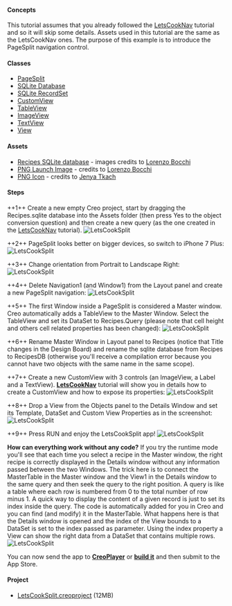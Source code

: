 #### Concepts
This tutorial assumes that you already followed the [LetsCookNav](lets-cook-nav.html) tutorial and so it will skip some details. Assets used in this tutorial are the same as the LetsCookNav ones. The purpose of this example is to introduce the PageSplit navigation control.

#### Classes
* [PageSplit](../classes/PageSplit.md)
* [SQLite Database](../classes/SQLiteDatabase.md)
* [SQLite RecordSet](../classes/SQLiteRecordSet.md)
* [CustomView](../classes/CustomView.md)
* [TableView](../classes/TableView.md)
* [ImageView](../classes/ImageView.md)
* [TextView](../classes/TextView.md)
* [View](../classes/View.md)

#### Assets
* [Recipes SQLite database](../assets/letscooknav_assets.zip) - images credits to [Lorenzo Bocchi](https://www.lorenzobocchi.com)
* [PNG Launch Image](../assets/letscooknav_assets.zip) - credits to [Lorenzo Bocchi](https://www.lorenzobocchi.com)
* [PNG Icon](../assets/letscooknav_assets.zip) - credits to [Jenya Tkach](https://dribbble.com/shots/338811-Cook)

#### Steps
++1++ Create a new empty Creo project, start by dragging the Recipes.sqlite database into the Assets folder (then press Yes to the object conversion question) and then create a new query (as the one created in the <a href="lets-cook-nav.html">LetsCookNav</a> tutorial).
![LetsCookSplit](../images/tutorials/lets-cook-split.png)

++2++ PageSplit looks better on bigger devices, so switch to iPhone 7 Plus:
![LetsCookSplit](../images/tutorials/lets-cook-split-2.png)

++3++ Change orientation from Portrait to Landscape Right:
![LetsCookSplit](../images/tutorials/lets-cook-split-3.png)

++4++ Delete Navigation1 (and Window1) from the Layout panel and create a new PageSplit navigation:
![LetsCookSplit](../images/tutorials/lets-cook-split-4.png)

++5++ The first Window inside a PageSplit is considered a Master window. Creo automatically adds a TableView to the Master Window. Select the TableView and set its DataSet to Recipes.Query (please note that cell height and others cell related properties has been changed):
![LetsCookSplit](../images/tutorials/lets-cook-split-5.png)

++6++ Rename Master Window in Layout panel to Recipes (notice that Title changes in the Design Board) and rename the sqlite database from Recipes to RecipesDB (otherwise you'll receive a compilation error because you cannot have two objects with the same name in the same scope).

++7++ Create a new CustomView with 3 controls (an ImageView, a Label and a TextView). **[LetsCookNav](lets-cook-nav.html)** tutorial will show you in details how to create a CustomView and how to expose its properties:
![LetsCookSplit](../images/tutorials/lets-cook-split-6.png)

++8++ Drop a View from the Objects panel to the Details Window and set its Template, DataSet and Custom View Properties as in the screenshot:
![LetsCookSplit](../images/tutorials/lets-cook-split-7.png)

++9++ Press RUN and enjoy the LetsCookSplit app!
![LetsCookSplit](../images/tutorials/lets-cook-split-8.png)

**How can everything work without any code?**
If you try the runtime mode you'll see that each time you select a recipe in the Master window, the right recipe is correctly displayed in the Details window without any information passed between the two Windows.
The trick here is to connect the MasterTable in the Master window and the View1 in the Details window to the same query and then seek the query to the right position.
A query is like a table where each row is numbered from 0 to the total number of row minus 1. A quick way to display the content of a given record is just to set its index inside the query. The code is automatically added for you in Creo and you can find (and modify) it in the MasterTable.
What happens here is that the Details window is opened and the index of the View bounds to a DataSet is set to the index passed as parameter. Using the index property a View can show the right data from a DataSet that contains multiple rows. 
![LetsCookSplit](../images/tutorials/lets-cook-split-9.png)

		
You can now send the app to **[CreoPlayer](../creo/creoplayer.md)** or **[build it](../creo/build-your-app.md)** and then submit to the App Store.

#### Project
* [LetsCookSplit.creoproject]({{github_raw_link}}/assets/letscooksplit.zip) (12MB)
